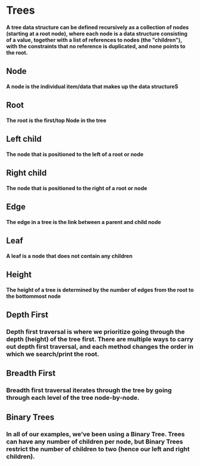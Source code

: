 # Trees 

#### A tree data structure can be defined recursively as a collection of nodes (starting at a root node), where each node is a data structure consisting of a value, together with a list of references to nodes (the "children"), with the constraints that no reference is duplicated, and none points to the root.

## Node

#### A node is the individual item/data that makes up the data structureS

## Root

#### The root is the first/top Node in the tree

## Left child

#### The node that is positioned to the left of a root or node

## Right child

#### The node that is positioned to the right of a root or node

## Edge

#### The edge in a tree is the link between a parent and child node

## Leaf

#### A leaf is a node that does not contain any children

## Height

#### The height of a tree is determined by the number of edges from the root to the bottommost node

## Depth First

### Depth first traversal is where we prioritize going through the depth (height) of the tree first. There are multiple ways to carry out depth first traversal, and each method changes the order in which we search/print the root.

## Breadth First

### Breadth first traversal iterates through the tree by going through each level of the tree node-by-node.

## Binary Trees

### In all of our examples, we’ve been using a Binary Tree. Trees can have any number of children per node, but Binary Trees restrict the number of children to two (hence our left and right children).
